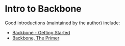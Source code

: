 # Intro to Backbone

Good introductions (maintained by the author) include:

* [Backbone - Getting Started](http://backbonejs.org/#Model-View-separation)
* [Backbone, The Primer](https://github.com/jashkenas/backbone/wiki/Backbone%2C-The-Primer)